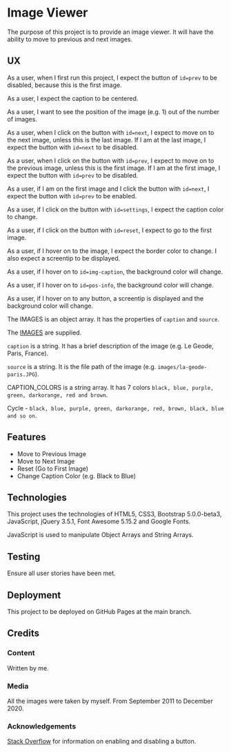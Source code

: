 # Image Viewer

The purpose of this project is to provide an image viewer.  It will have the ability to move to previous and next images.

## UX

As a user, when I first run this project, I expect the button of `id=prev` to be disabled, because this is the first image.

As a user, I expect the caption to be centered.

As a user, I want to see the position of the image (e.g. 1) out of the number of images.

As a user, when I click on the button with `id=next`, I expect to move on to
the next image, unless this is the last image.  If I am at the last image, I
expect the button with `id=next` to be disabled.

As a user, when I click on the button with `id=prev`, I expect to move on
to the previous image, unless this is the first image.  If I am at the first
image, I expect the button with `id=prev` to be disabled.

As a user, if I am on the first image and I click the button with `id=next`, I
expect the button with `id=prev` to be enabled.

As a user, if I click on the button with `id=settings`, I expect the caption
color to change.

As a user, if I click on the button with `id=reset`, I expect to go to the
first image.

As a user, if I hover on to the image, I expect the border color to change.  I
also expect a screentip to be displayed.

As a user, if I hover on to `id=img-caption`, the background color will change.

As a user, if I hover on to `id=pos-info`, the background color will change.

As a user, if I hover on to any button, a screentip is displayed and the background color will change.

The IMAGES is an object array.  It has the properties of `caption` and `source`.

The [IMAGES](images) are supplied.

`caption` is a string.  It has a brief description of the image (e.g. Le Geode, Paris, France).

`source` is a string.  It is the file path of the image (e.g. `images/la-geode-paris.JPG`).

CAPTION_COLORS is a string array.  It has 7 colors `black, blue, purple, green, darkorange, red and brown`.

Cycle - `black, blue, purple, green, darkorange, red, brown, black, blue and so on`.

## Features

* Move to Previous Image
* Move to Next Image
* Reset (Go to First Image)
* Change Caption Color (e.g. Black to Blue)

## Technologies

This project uses the technologies of HTML5, CSS3, Bootstrap 5.0.0-beta3, JavaScript, jQuery 3.5.1, Font Awesome 5.15.2 and Google Fonts.

JavaScript is used to manipulate Object Arrays and String Arrays.

## Testing

Ensure all user stories have been met.

## Deployment

This project to be deployed on GitHub Pages at the main branch.

## Credits

### Content

Written by me.

### Media

All the images were taken by myself.  From September 2011 to December 2020.

### Acknowledgements

[Stack Overflow](https://www.stackoverflow.com) for information on enabling and disabling a button.